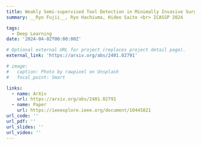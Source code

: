 ```yaml
---
title: Weakly Semi-supervised Tool Detection in Minimally Invasive Surgery Videos
summary: __Ryo Fujii__, Ryo Hachiuma, Hideo Saito <br> ICASSP 2024

tags:
  - Deep Learning
date: '2024-04-02T00:00:00Z'

# Optional external URL for project (replaces project detail page).
external_link: 'https://arxiv.org/abs/2401.02791'

# image:
#   caption: Photo by rawpixel on Unsplash
#   focal_point: Smart

links:
  - name: ArXiv
    url: https://arxiv.org/abs/2401.02791
  - name: Paper
    url: https://ieeexplore.ieee.org/document/10445821
url_code: ''
url_pdf: ''
url_slides: ''
url_video: ''
---
```


